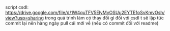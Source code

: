 script csdl: https://drive.google.com/file/d/1W4quTFV5ElyMvOSUu2EYTE1oSvKmvOsh/view?usp=sharing
trong quá trình làm có thay đổi gì đối với csdl t sẽ lập tức commit lại nên hàng ngày pull cái mới về (nếu có commit đối với readme)
